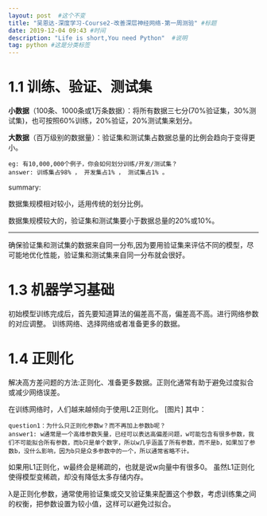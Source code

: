 ```yaml
---
layout: post  #这个不变
title: "吴恩达-深度学习-Course2-改善深层神经网络-第一周测验" #标题
date: 2019-12-04 09:43 #时间
description: "Life is short,You need Python"  #说明
tag: python #这是分类标签
---
```


# 1.1 训练、验证、测试集
**小数据**（100条、1000条或1万条数据）：将所有数据三七分(70%验证集，30%测试集)，也可按照60%训练，20%验证，20%测试集来划分。

**大数据**（百万级别的数据量）：验证集和测试集占数据总量的比例会趋向于变得更小。
```
eg: 有10,000,000个例子，你会如何划分训练/开发/测试集？
answer: 训练集占98% ， 开发集占1% ， 测试集占1% 。
```

summary:

数据集规模相对较小，适用传统的划分比例。

数据集规模较大的，验证集和测试集要小于数据总量的20%或10%。
____________________________________________________________________
确保验证集和测试集的数据来自同一分布,因为要用验证集来评估不同的模型，尽可能地优化性能，验证集和测试集来自同一分布就会很好。

# 1.3 机器学习基础
初始模型训练完成后，首先要知道算法的偏差高不高，偏差高不高。进行网络参数的对应调整。 训练网络、选择网络或者准备更多的数据。
# 1.4 正则化
解决高方差问题的方法:正则化、准备更多数据。正则化通常有助于避免过度拟合或减少网络误差。

在训练网络时，人们越来越倾向于使用L2正则化。
[图片]
其中：
```
question1：为什么只正则化参数w？而不再加上参数b呢？
answer1: w通常是一个高维参数矢量，已经可以表达高偏差问题，w可能包含有很多参数，我们不可能拟合所有参数，而b只是单个数字，所以w几乎涵盖了所有参数，而不是b，如果加了参数b，没什么影响，因为b只是众多参数中的一个，所以通常省略不计。
```
如果用L1正则化，w最终会是稀疏的，也就是说w向量中有很多0。 虽然L1正则化使得模型变稀疏，却没有降低太多存储内存。

λ是正则化参数，通常使用验证集或交叉验证集来配置这个参数，考虑训练集之间的权衡，把参数设置为较小值，这样可以避免过拟合。
